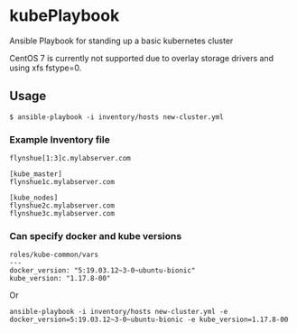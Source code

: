 # kubePlaybook
Ansible Playbook for standing up a basic kubernetes cluster

CentOS 7 is currently not supported due to overlay storage drivers and using xfs fstype=0.
## Usage

```
$ ansible-playbook -i inventory/hosts new-cluster.yml
```

### Example Inventory file
```
flynshue[1:3]c.mylabserver.com

[kube_master]
flynshue1c.mylabserver.com

[kube_nodes]
flynshue2c.mylabserver.com
flynshue3c.mylabserver.com
```

### Can specify docker and kube versions
```
roles/kube-common/vars
---
docker_version: "5:19.03.12~3-0~ubuntu-bionic"
kube_version: "1.17.8-00"
```
Or
```
ansible-playbook -i inventory/hosts new-cluster.yml -e docker_version=5:19.03.12~3-0~ubuntu-bionic -e kube_version=1.17.8-00
```